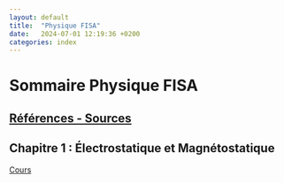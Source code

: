 ```yaml
---
layout: default
title:  "Physique FISA"
date:   2024-07-01 12:19:36 +0200
categories: index
---
```


# Sommaire Physique FISA

## [Références - Sources](ref.markdown)

## Chapitre 1 : Électrostatique et Magnétostatique

[Cours](Physique_FISA_01_C_EB.markdown)

